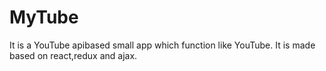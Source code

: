 # MyTube
It is a YouTube apibased small app which function like YouTube. It is made based on react,redux and ajax.
